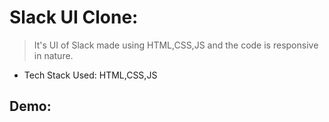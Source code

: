 # Slack UI Clone:
> It's UI of Slack made using HTML,CSS,JS and the code is responsive in nature.
- Tech Stack Used: HTML,CSS,JS

## Demo:
